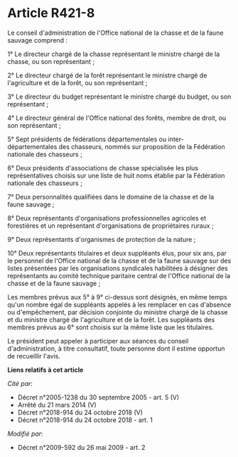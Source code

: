 # Article R421-8

Le conseil d'administration de l'Office national de la chasse et de la faune sauvage comprend :

1° Le directeur chargé de la chasse représentant le ministre chargé de la chasse, ou son représentant ;

2° Le directeur chargé de la forêt représentant le ministre chargé de l'agriculture et de la forêt, ou son représentant ;

3° Le directeur du budget représentant le ministre chargé du budget, ou son représentant ;

4° Le directeur général de l'Office national des forêts, membre de droit, ou son représentant ;

5° Sept présidents de fédérations départementales ou inter-départementales des chasseurs, nommés sur proposition de la
Fédération nationale des chasseurs ;

6° Deux présidents d'associations de chasse spécialisée les plus représentatives choisis sur une liste de huit noms établie
par la Fédération nationale des chasseurs ;

7° Deux personnalités qualifiées dans le domaine de la chasse et de la faune sauvage ;

8° Deux représentants d'organisations professionnelles agricoles et forestières et un représentant d'organisations de
propriétaires ruraux ;

9° Deux représentants d'organismes de protection de la nature ;

10° Deux représentants titulaires et deux suppléants élus, pour six ans, par le personnel de l'Office national de la chasse
et de la faune sauvage sur des listes présentées par les organisations syndicales habilitées à désigner des représentants au
comité technique paritaire central de l'Office national de la chasse et de la faune sauvage ;

Les membres prévus aux 5° à 9° ci-dessus sont désignés, en même temps qu'un nombre égal de suppléants appelés à les remplacer
en cas d'absence ou d'empêchement, par décision conjointe du ministre chargé de la chasse et du ministre chargé de
l'agriculture et de la forêt. Les suppléants des membres prévus au 6° sont choisis sur la même liste que les titulaires.

Le président peut appeler à participer aux séances du conseil d'administration, à titre consultatif, toute personne dont il
estime opportun de recueillir l'avis.

**Liens relatifs à cet article**

_Cité par_:

  - Décret n°2005-1238 du 30 septembre 2005 - art. 5 (V)
  - Arrêté du 21 mars 2014 (V)
  - Décret n°2018-914 du 24 octobre 2018 (V)
  - Décret n°2018-914 du 24 octobre 2018 - art. 1

_Modifié par_:

  - Décret n°2009-592 du 26 mai 2009 - art. 2
